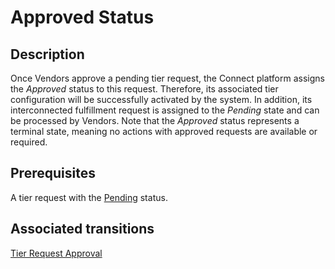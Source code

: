 # Approved Status
## Description
Once Vendors approve a pending tier request, the Connect platform assigns the *Approved* status to this request. Therefore, its associated tier configuration will be successfully activated by the system. In addition, its interconnected fulfillment request is assigned to the *Pending* state and can be processed by Vendors.
Note that the *Approved* status represents a terminal state, meaning no actions with approved requests are available or required.
## Prerequisites
A tier request with the [Pending](s-b-pending.html) status.
## Associated transitions
[Tier Request Approval](t14-pending-approved.html)